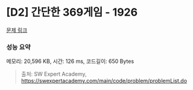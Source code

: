 # [D2] 간단한 369게임 - 1926 

[문제 링크](https://swexpertacademy.com/main/code/problem/problemDetail.do?contestProbId=AV5PTeo6AHUDFAUq) 

### 성능 요약

메모리: 20,596 KB, 시간: 126 ms, 코드길이: 650 Bytes



> 출처: SW Expert Academy, https://swexpertacademy.com/main/code/problem/problemList.do